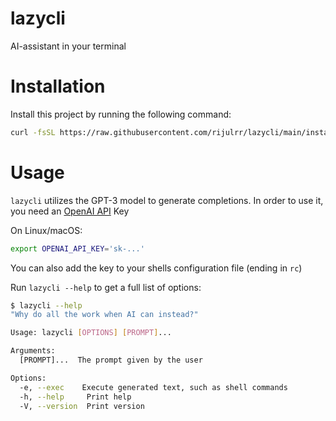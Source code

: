 # lazycli
AI-assistant in your terminal

# Installation

Install this project by running the following command:
```bash
curl -fsSL https://raw.githubusercontent.com/rijulrr/lazycli/main/install.sh | sh -
```

# Usage
`lazycli` utilizes the GPT-3 model to generate completions. In order to use it, you need an [OpenAI API](https://openai.com/blog/openai-api) Key

On Linux/macOS:

```bash
export OPENAI_API_KEY='sk-...'
```

You can also add the key to your shells configuration file (ending in `rc`)

Run `lazycli --help` to get a full list of options:

```sh
$ lazycli --help
"Why do all the work when AI can instead?"

Usage: lazycli [OPTIONS] [PROMPT]...

Arguments:
  [PROMPT]...  The prompt given by the user

Options:
  -e, --exec    Execute generated text, such as shell commands
  -h, --help     Print help
  -V, --version  Print version
```

